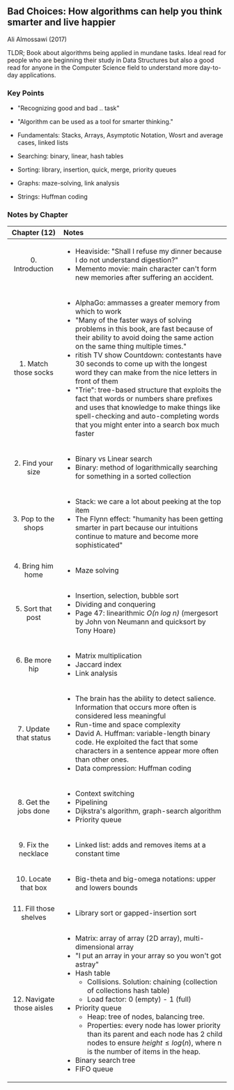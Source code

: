 ## Bad Choices: How algorithms can help you think smarter and live happier
Ali Almossawi (2017)

TLDR; Book about algorithms being applied in mundane tasks. Ideal read for people who are beginning their study in Data Structures but also a good read for anyone in the Computer Science field to understand more day-to-day applications.

### Key Points
* "Recognizing good and bad .. task"
* "Algorithm can be used as a tool for smarter thinking."

* Fundamentals: Stacks, Arrays, Asymptotic Notation, Wosrt and average cases, linked lists
* Searching: binary, linear, hash tables
* Sorting: library, insertion, quick, merge, priority queues
* Graphs: maze-solving, link analysis
* Strings: Huffman coding

### Notes by Chapter


| Chapter (12) | Notes  |
| :-------------: | :------------- |
| 0. Introduction | <ul><li>Heaviside: "Shall I refuse my dinner because I do not understand digestion?"</li><li>Memento movie: main character can't form new memories after suffering an accident.</li></ul> |
| 1. Match those socks | <ul><li>AlphaGo: ammasses a greater memory from which to work</li><li>"Many of the faster ways of solving problems in this book, are fast because of their ability to avoid doing the same action on the same thing multiple times."</li><li>ritish TV show Countdown: contestants have 30 seconds to come up with the longest word they can make from the nice letters in front of them</li><li>"Trie": tree-based structure that exploits the fact that words or numbers share prefixes and uses that knowledge to make things like spell-checking and auto-completing words that you might enter into a search box much faster</li></ul> |
| 2. Find your size | <ul><li>Binary vs Linear search</li><li>Binary: method of logarithmically searching for something in a sorted collection</li></ul> |
| 3. Pop to the shops | <ul><li>Stack: we care a lot about peeking at the top item</li><li>The Flynn effect: "humanity has been getting smarter in part because our intuitions continue to mature and become more sophisticated"</li></ul> |
| 4. Bring him home | <ul><li>Maze solving</li></ul> |
| 5. Sort that post | <ul><li>Insertion, selection, bubble sort</li><li>Dividing and conquering</li><li>Page 47: linearithmic *O(n log n)* (mergesort by John von Neumann and quicksort by Tony Hoare)</li></ul> |
| 6. Be more hip | <ul><li>Matrix multiplication</li><li>Jaccard index</li><li>Link analysis</li></ul> |
| 7. Update that status | <ul><li>The brain has the ability to detect salience. Information that occurs more often is considered less meaningful</li><li>Run-time and space complexity</li><li>David A. Huffman: variable-length binary code. He exploited the fact that some characters in a sentence appear more often than other ones.</li><li>Data compression: Huffman coding</li></ul> |
| 8. Get the jobs done | <ul><li>Context switching</li><li>Pipelining</li><li>Dijkstra's algorithm, graph-search algorithm</li><li>Priority queue</li></ul> |
| 9. Fix the necklace | <ul><li>Linked list: adds and removes items at a constant time</li></ul> |
| 10. Locate that box  | <ul><li>Big-theta and big-omega notations: upper and lowers bounds</li></ul> |
| 11. Fill those shelves | <ul><li>Library sort or gapped-insertion sort</li></ul> |
| 12. Navigate those aisles | <ul><li>Matrix: array of array (2D array), multi-dimensional array</li><li>"I put an array in your array so you won't got astray"</li><li>Hash table<ul><li>Collisions. Solution: chaining (collection of collections hash table)</li><li>Load factor: 0 (empty) - 1 (full)</li></ul></li><li>Priority queue<ul><li>Heap: tree of nodes, balancing tree.</li><li>Properties: every node has lower priority than its parent and each node has 2 child nodes to ensure $height \leq log(n)$, where n is the number of items in the heap.</li></ul></li><li>Binary search tree</li><li>FIFO queue</li></ul> |
 

